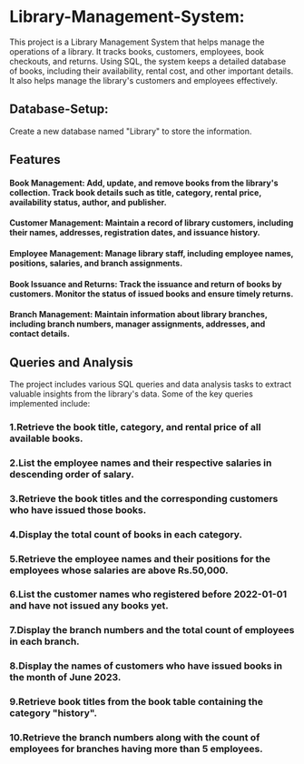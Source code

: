 # Library-Management-System:
This project is a Library Management System that helps manage the operations of a library. It tracks books, customers, employees, book checkouts, and returns. Using SQL, the system keeps a detailed database of books, including their availability, rental cost, and other important details. It also helps manage the library's customers and employees effectively.

## Database-Setup:
Create a new database named "Library" to store the information.
## Features
#### Book Management: Add, update, and remove books from the library's collection. Track book details such as title, category, rental price, availability status, author, and publisher.
#### Customer Management: Maintain a record of library customers, including their names, addresses, registration dates, and issuance history.
#### Employee Management: Manage library staff, including employee names, positions, salaries, and branch assignments.
#### Book Issuance and Returns: Track the issuance and return of books by customers. Monitor the status of issued books and ensure timely returns.
#### Branch Management: Maintain information about library branches, including branch numbers, manager assignments, addresses, and contact details.
## Queries and Analysis
The project includes various SQL queries and data analysis tasks to extract valuable insights from the library's data. Some of the key queries implemented include:
### 1.Retrieve the book title, category, and rental price of all available books.
### 2.List the employee names and their respective salaries in descending order of salary.
### 3.Retrieve the book titles and the corresponding customers who have issued those books.
### 4.Display the total count of books in each category.
### 5.Retrieve the employee names and their positions for the employees whose salaries are above Rs.50,000.
### 6.List the customer names who registered before 2022-01-01 and have not issued any books yet.
### 7.Display the branch numbers and the total count of employees in each branch.
### 8.Display the names of customers who have issued books in the month of June 2023.
### 9.Retrieve book titles from the book table containing the category "history".
### 10.Retrieve the branch numbers along with the count of employees for branches having more than 5 employees.
